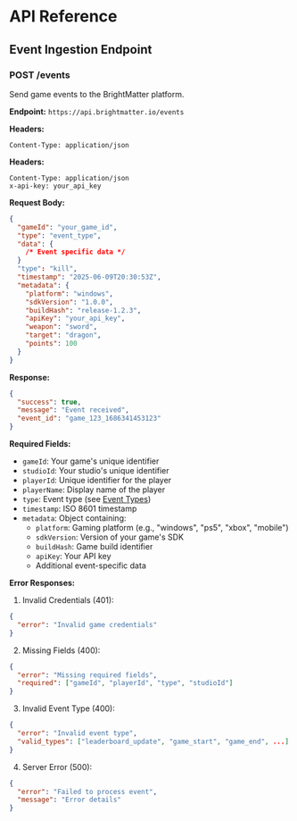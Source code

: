 # API Reference

## Event Ingestion Endpoint

### POST /events

Send game events to the BrightMatter platform.

**Endpoint:** `https://api.brightmatter.io/events`

**Headers:**
```http
Content-Type: application/json
```

**Headers:**
```http
Content-Type: application/json
x-api-key: your_api_key
```

**Request Body:**
```json
{
  "gameId": "your_game_id",
  "type": "event_type",
  "data": {
    /* Event specific data */
  }
  "type": "kill",
  "timestamp": "2025-06-09T20:30:53Z",
  "metadata": {
    "platform": "windows",
    "sdkVersion": "1.0.0",
    "buildHash": "release-1.2.3",
    "apiKey": "your_api_key",
    "weapon": "sword",
    "target": "dragon",
    "points": 100
  }
}
```

**Response:**
```json
{
  "success": true,
  "message": "Event received",
  "event_id": "game_123_1686341453123"
}
```

**Required Fields:**
- `gameId`: Your game's unique identifier
- `studioId`: Your studio's unique identifier
- `playerId`: Unique identifier for the player
- `playerName`: Display name of the player
- `type`: Event type (see [Event Types](./event-types.md))
- `timestamp`: ISO 8601 timestamp
- `metadata`: Object containing:
  - `platform`: Gaming platform (e.g., "windows", "ps5", "xbox", "mobile")
  - `sdkVersion`: Version of your game's SDK
  - `buildHash`: Game build identifier
  - `apiKey`: Your API key
  - Additional event-specific data

**Error Responses:**

1. Invalid Credentials (401):
```json
{
  "error": "Invalid game credentials"
}
```

2. Missing Fields (400):
```json
{
  "error": "Missing required fields",
  "required": ["gameId", "playerId", "type", "studioId"]
}
```

3. Invalid Event Type (400):
```json
{
  "error": "Invalid event type",
  "valid_types": ["leaderboard_update", "game_start", "game_end", ...]
}
```

4. Server Error (500):
```json
{
  "error": "Failed to process event",
  "message": "Error details"
}
```
